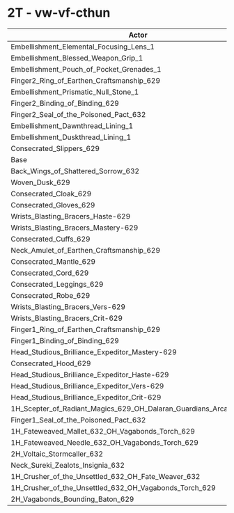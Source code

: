 # 2T - vw-vf-cthun
| Actor | DPS | Increase |
|---|:---:|:---:|
|Embellishment_Elemental_Focusing_Lens_1|1371826|0.40%|
|Embellishment_Blessed_Weapon_Grip_1|1370489|0.31%|
|Embellishment_Pouch_of_Pocket_Grenades_1|1369200|0.21%|
|Finger2_Ring_of_Earthen_Craftsmanship_629|1367584|0.09%|
|Embellishment_Prismatic_Null_Stone_1|1367446|0.08%|
|Finger2_Binding_of_Binding_629|1367356|0.08%|
|Finger2_Seal_of_the_Poisoned_Pact_632|1366852|0.04%|
|Embellishment_Dawnthread_Lining_1|1366846|0.04%|
|Embellishment_Duskthread_Lining_1|1366788|0.04%|
|Consecrated_Slippers_629|1366716|0.03%|
|Base|1366307|0.00%|
|Back_Wings_of_Shattered_Sorrow_632|1365226|-0.08%|
|Woven_Dusk_629|1365081|-0.09%|
|Consecrated_Cloak_629|1364853|-0.11%|
|Consecrated_Gloves_629|1364753|-0.11%|
|Wrists_Blasting_Bracers_Haste-629|1363599|-0.20%|
|Wrists_Blasting_Bracers_Mastery-629|1363291|-0.22%|
|Consecrated_Cuffs_629|1363218|-0.23%|
|Neck_Amulet_of_Earthen_Craftsmanship_629|1362774|-0.26%|
|Consecrated_Mantle_629|1362612|-0.27%|
|Consecrated_Cord_629|1362305|-0.29%|
|Consecrated_Leggings_629|1361577|-0.35%|
|Consecrated_Robe_629|1361449|-0.36%|
|Wrists_Blasting_Bracers_Vers-629|1361419|-0.36%|
|Wrists_Blasting_Bracers_Crit-629|1360844|-0.40%|
|Finger1_Ring_of_Earthen_Craftsmanship_629|1359489|-0.50%|
|Finger1_Binding_of_Binding_629|1358952|-0.54%|
|Head_Studious_Brilliance_Expeditor_Mastery-629|1358687|-0.56%|
|Consecrated_Hood_629|1356965|-0.68%|
|Head_Studious_Brilliance_Expeditor_Haste-629|1354114|-0.89%|
|Head_Studious_Brilliance_Expeditor_Vers-629|1352569|-1.01%|
|Head_Studious_Brilliance_Expeditor_Crit-629|1350186|-1.18%|
|1H_Scepter_of_Radiant_Magics_629_OH_Dalaran_Guardians_Arcanotool_632|1348945|-1.27%|
|Finger1_Seal_of_the_Poisoned_Pact_632|1345294|-1.54%|
|1H_Fateweaved_Mallet_632_OH_Vagabonds_Torch_629|1343461|-1.67%|
|1H_Fateweaved_Needle_632_OH_Vagabonds_Torch_629|1342647|-1.73%|
|2H_Voltaic_Stormcaller_632|1328663|-2.76%|
|Neck_Sureki_Zealots_Insignia_632|1316347|-3.66%|
|1H_Crusher_of_the_Unsettled_632_OH_Fate_Weaver_632|1148713|-15.93%|
|1H_Crusher_of_the_Unsettled_632_OH_Vagabonds_Torch_629|1147055|-16.05%|
|2H_Vagabonds_Bounding_Baton_629|1110605|-18.71%|

